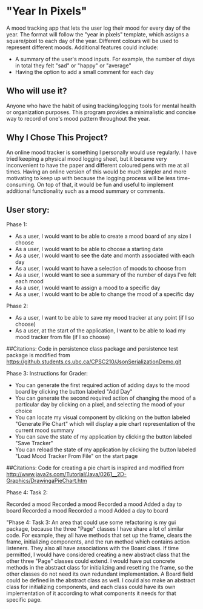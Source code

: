 # "Year In Pixels"

A mood tracking app that lets the user log their mood for every day of the year. The format will follow the "year in 
pixels" template, which assigns a square/pixel to each day of the year. Different colours will be used to represent 
different moods. Additional features could include: 
- A summary of the user's mood inputs. For example, the number of days in total
they felt "sad" or "happy" or "average"
- Having the option to add a small comment for each day

## Who will use it?
Anyone who have the habit of using tracking/logging tools for mental health or organization purposes.
This program provides a minimalistic and concise way to record of one's mood pattern throughout the year.

## Why I Chose This Project?
An online mood tracker is something I personally would use regularly. I have tried keeping a physical mood logging 
sheet, but it became very inconvenient to have the paper and different coloured pens with me at all times. Having an 
online version of this would be much simpler and more motivating to keep up with because the logging process will be 
less time-consuming. On top of that, it would be fun and useful to implement additional functionality such as a mood 
summary or comments.

## User story:
Phase 1:
- As a user, I would want to be able to create a mood board of any size I choose
- As a user, I would want to be able to choose a starting date
- As a user, I would want to see the date and month associated with each day
- As a user, I would want to have a selection of moods to choose from
- As a user, I would want to see a summary of the number of days I've felt each mood
- As a user, I would want to assign a mood to a specific day
- As a user, I would want to be able to change the mood of a specific day

Phase 2:
- As a user, I want to be able to save my mood tracker at any point (if I so choose)
- As a user, at the start of the application, I want to be able to load my mood tracker from file (if I so choose)


##Citations:
Code in persistence class package and persistence test package is modified from
https://github.students.cs.ubc.ca/CPSC210/JsonSerializationDemo.git 

Phase 3:
Instructions for Grader:

- You can generate the first required action of adding days to the mood board by clicking the button 
 labeled "Add Day"
- You can generate the second required action of changing the mood of a particular day by clicking on a
  pixel, and selecting the mood of your choice
- You can locate my visual component by clicking on the button labeled "Generate Pie Chart" which will display 
  a pie chart representation of the current mood summary
- You can save the state of my application by clicking the button labeled "Save Tracker"
- You can reload the state of my application by clicking the button labeled "Load Mood Tracker From File" on the
  start page

##Citations:
Code for creating a pie chart is inspired and modified from 
http://www.java2s.com/Tutorial/Java/0261__2D-Graphics/DrawingaPieChart.htm

Phase 4: Task 2:

Recorded a mood
Recorded a mood
Recorded a mood
Added a day to board
Recorded a mood
Recorded a mood
Added a day to board

"Phase 4: Task 3:
An area that could use some refactoring is my gui package, because the three "Page" classes I have 
share a lot of similar code. For example, they all have methods that set up the frame, clears the frame, initializing 
components, and the run method which contains action listeners. They also all have associations with the Board class.
If time permitted, I would have considered creating a new abstract class that the other three "Page" classes could 
extend. I would have put concrete methods in the abstract class for initializing and resetting the frame, so the other 
classes do not need its own redundant implementation. A Board field could be defined in the abstract class as well. 
I could also make an abstract class for initializing components, and each class could have its own implementation of it 
according to what components it needs for that specific page.
